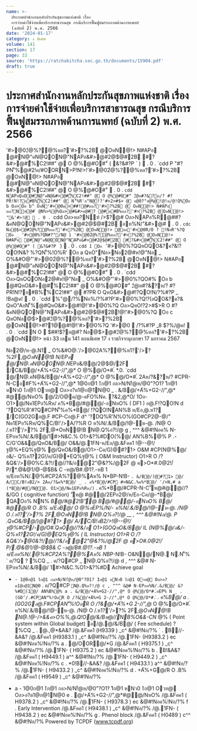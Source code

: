 ```yaml
---
name: >-
  ประกาศสำนักงานหลักประกันสุขภาพแห่งชาติ เรื่อง
  การจ่ายค่าใช้จ่ายเพื่อบริการสาธารณสุข กรณีบริการฟื้นฟูสมรรถภาพด้านการแพทย์
  (ฉบับที่ 2) พ.ศ. 2566
date: '2024-01-17'
category: ง พิเศษ
volume: 141
section: 17
page: 33
source: 'https://ratchakitcha.soc.go.th/documents/15904.pdf'
draft: true
---
```


# ประกาศสำนักงานหลักประกันสุขภาพแห่งชาติ เรื่อง การจ่ายค่าใช้จ่ายเพื่อบริการสาธารณสุข กรณีบริการฟื้นฟูสมรรถภาพด้านการแพทย์ (ฉบับที่ 2) พ.ศ. 2566

'#>@02ํ@%?@%หล?'#>?%2B @OหN@!> N#APอ @#N@"คN@QON@"NAPอ&#>@#2@$@#2B #?&#>@#ื้%C2!##" @ O @%@#O#"์ ( &?&#?P ` )  . 0 . `cdd P "#?PN'็%@#2!ค/#OORN>P!N!>!'#>@02ํ@%?@%หล?'#>?%2B @OหN@!> N#APอ @#N@"คN@QON@"NAPอ&#>@#2@$@#2B #?&#>@#ื้%C2!##" @ O @%@#O#"์  . 0 . `cdd NAPอQหO@#N@"คN@&#>@#ื้%C2!##" @ O @%@#O#"์ 2ํ@ห#?&?ห/? #?PR!N!?อ#B%ื้%C2!##" @ N'็%R'อ"N@!?'#>2>#$> @ อ@0?"อํ@%@!@!ค/@!Q%Oอ b Oล>Oอ b^ OหN'#>@0ค>##!@#หล?'#>?%2B @ OหN@!> N#APอ หล?Nฑ์@# ํ @N%>%@%Oล>@#&#>ห@#? @#อ#B%หล?'#>?%2B @OหN@!> 'ี&'#>!@  . 0 . `cdd Oล>หล?Nฑ์ />$?@# Oล>NAPอ%R@##?&คN@QON@"NAPอ&#>@#2@$@#2B อห%N/"&#>@#  . 0 . `cdc Nล@$>@#2ํ@%?@%หล?'#>?%2B @OหN@!> @ออ'#>@0R/O ? !NอR'%?Q Oอ _ '#>@0%?QN#?"/N@ ì '#>@02ํ@%?@%หล?'#>?%2B @OหN@!> N#APอ @#N@"คN@QON@"NAPอ&#>@#2@$@#2B #?&#>@#ื้%C2!##" @ O @%@#O#"์ ( &?&#?P ` )  . 0 . `cdd î Oอ ` '#>@0%?QQหOQO&?ค?&!?QO!N&? %?QN'็%!O%R' Oอ a QหO"Nล>Nอ2@#ห!@"Nล _ O%&#O@"'#>@02ํ@%?@%หล?'#>?%2B @OหN@!> N#APอ @#N@"คN@QON@"NAPอ&#>@#2@$@#2B #?&#>@#ื้%C2!##" @ O @%@#O#"์  . 0 . `cdd Oล>QหOQONอ2@#ห!@"Nล _ O%&#O@"'#>@0%?QO#% Oอ b @#QหO&#>@#ื้%C2!##" @ O @%@#O#"์ 2ํ@ห#?&?ห/? #?PR!N!?อ#B%ื้%C2!##" @ #?PR O QหO&#>@#!?QO!N/?%#?P _ !Bล@ค!  . 0 . `cdd %"@/?%Nอ%/?%#?P'#>@0%?Q!?(ลQO&?ค?& QหO"AอN'็%@#QหO&#>@#!@!'#>@0%?Q Oล>QหO!?2>#$>R O #?&คN@QON@"NAPอ&#>@#2@$@#2B!@!'#>@0%?Q Oอ c QหONล@$>@#2ํ@%?@%หล?'#>?%2B @OหN@!>#?1@@#!@!'#>@0%?Q '#>@0  /?%#?P _8 $?%/@ค!  . 0 . `cdd N O  $##!$?อ@#? Nล@$>@#2ํ@%?@%หล?'#>?%2B @OหN@!> หน้า 33 เลม 141 ตอนพิเศษ 17 ง ราชกิจจานุเบกษา 17 มกราคม 2567

Nอ2@/ห-@.N1 _ O%&#O@.'/>@02A%?@%ห1?'/>?%2F,@*OหN@!B N/EPอ @/N@.คN@QON@.N*EPอ&/B@/2@$@/2F /C&/B@/+A้%+G2-//",@* O @%@/O*#.์ *.0. `cdd @/N@.คN@&/B@/+A้%+G2-//",@* O @%@/O*#.์ 2Aห/?&?ห/? #CPR-N-Cอ#F%+A้%+G2-//",@* 1@0ก@1 1ิก@1 กล>N/N!้@ห/@0"?O1? 1ิก@1 หNว0 1ิก@1 Oวท@ Oล>อ?ต1@ก@1N@0 _ . &/B@/+A้%+G2-//",@* #@@/NหO% @/2/O@ค/@-คFO%Nค. ?&2,@*O/ 1Oอ- O1>@/Nค1EPอ%Rห/ ค%*B@/#@@/-อNหO% ( DF1 ) อ@.F!?QO!N d '?DQ%R'#?Q#CPN'็%ค%*B@/ !?QO!NAN%B ห/Eอ,@.ห1? /C(GO2Gอ@.F #CP-Cอ@.F d^ '?DQ%R'N%O%(GO#CP2@-@/" Nค1EPอ%Rห/Q%C/B!'/>A/?%R O ห%N/.&/B@/!@-ห-@. /N@ O /.ห1?'/>?% 2F,@*OหN@!B N@.Q%อ?!/@ g , ^^^ &@#!Nอค% N-EPอห%N/.&/B@/1#>N&C.% O1>&?%#DO(%@/ AN%B%@% P .-C/G'O&&@/QหO&/B@/ O&&/@.1FN-ห/Eอ/@.&Fคค1 !@--@!/ฐ@%*EQ%ฐ@% @/QหO&/B@/O1>-Cค/G)@#?1> O&M #CP(N@%@/อ&/- Q%ห1?2G!/ค/G)@*EQ%ฐ@% ( O&M Instructor) O1>R O /?&Q&'/>@0%C.&?!/@//?&/อ@2"@&?%/@2F @ ค>O*#.0@2!/์ P/*.@&@1/@-@$B& C -ห@/B#.@1?.-หB 1 ห/Eอห%N/.@%#CP2A%?@%Aห% N*BP-N!B- ` . &/B@/)@#?1> @/ A/C/B!อB2/> 2Aห/?&ค%*B@/ _ . ค%*B@/#CP #>N&C.%ค%*B@/ '/>N,# a (*B@/#@/N@@. O1>@/Nค1EPอ%Rห/) ` . ค%*B@/#CPR-N-C'ัห@#@@//?&/GO ( cognitive function) 'ัห@ #@@/2EPอ2@/ห/Eอ-Cค/@-*B@/ QAOอ% NN% *B@/#@2!B'ั@ *B@/#@@/-อNหO% *B@/ #@@/R O .B% ห/Eอ*B@/ O @%อEP%/N/- ห%N/.&/B@/!@-ห-@. /N@ O /.ห1?'/>?% 2F,@*OหN@!B N@.Q%อ?!/@ __ , ^^^ &@#!Nอ/@. P .QหO&/B@/)@#?1> @/ A/C/B!อB2/>!@--@!/ฐ@%#CP/-@/O*#.์QหO@//?&/อ O1>(GOQหO&/B@/ IL (N@%@/อ&/-Q%ห1?2G!/ค/G)@*EQ%ฐ@% ( IL Instructor) O1>R O /?&Q&'/>@0&?!/@//?&/อ @2"@&?%/@2F @ ค>O*#.0@2!/์ P/*.@&@1/@-@$B& C -ห@/B#.@1?.-หB 1 ห/Eอห%N/.@%#CP2A%?@%Aห% N*BP-N!B- O&N@/N@. N.N'็% ` ค/?Q ? %CQ _ . ค/?Q#CP _ N@.Q%อ?!/@ d , ^^^ &@# N-EPอห%N/.&/B@/ 1#>N&C.%O1>&?%#D Achieve goal

- ` - 1@0ก@1 1ิก@1 กล>N/N!้@ห/@0"?O1? 1ิก@1 หNว0 1ิก@1 Oวท@ Oล>อ?ต1@ก@1N@0 ` . ค/?Q#CP ` N@.Q%อ?!/@ c , ^^^ &@# N-EPอห%N/.&/B@/ &?%#D(1@/ AN%B%@% a . &/B@/+A้%+G2-//",@* O @%@/O*#.์อEP% N _ . (GO'่/.#CPAN'็%!OอR O /?&@/+A้%+G 2-//",@* O @%@/O*#.์ ` . ค%*B@/ a . (GO2Gอ@.F#CPAN'็%!OอR O /?&@/+A้%+G 2-//",@* O @%@/O*#.์ ห%N/.&/B@/!@-ห-@. /N@ O /.ห1?'/>?% 2F,@*OหN@!B N@.!@-/>&&ค>O%%,@.Q!O@/&/Bห@//NB%O&&-CN* @% ( Point system within Global budget) อ/@.@/&/B@/ ( Fee schedule) ? %CQ _ . @.,@*&A&? /@.&Fคค1 (H9339 ) _c^ &@#!Nอ/?% ` . B//-&A&? /@.&Fคค1 (H9383.1 ) _c^ &@#!Nอ/?% /@.1FN- (H9383.2 ) ec &@#!Nอค%!Nอ/?% a . @/OOR@/*G /@.&Fคค1 ( H9375.1 ) _c^ &@#!Nอ/?% /@.1FN- ( H9375.2 ) ec &@#!Nอค%!Nอ/?% b . B!&A&? /@.&Fคค1 ( H9449.1 ) a^^ &@#!Nอ/?% /@.1FN- ( H9449.2 ) _c^ &@#!Nอค%!Nอ/?% c . *0!B//-&A&? /@.&Fคค1 ( H9433.1 ) a^^ &@#!Nอ/?% /@.1FN- ( H9433.2 ) _c^ &@#!Nอค%!Nอ/?% d . +A้%+G@/R O .B% /@.&Fคค1 ( H9549 ) _c^ &@#!Nอ/?%

- a - 1@0ก@1 1ิก@1 กล>N/N!้@ห/@0"?O1? 1ิก@1 หNว0 1ิก@1 Oวท@ Oล>อ?ต1@ก@1N@0 e . @/+A้%+G2-//",@*#@@/NหO% /@.&Fคค1 ( H9378.2 ) _c^ &@#!Nอ/?% /@.1FN- ( H9378.3 ) ec &@#!Nอค%!Nอ/?% f . Early Intervention /@.&Fคค1 ( H9438.1 ) _c^ &@#!Nอ/?% /@.1FN- ( H9438.2 ) ec &@#!Nอค%!Nอ/?% g . Phenol block /@.&Fคค1 ( H0489 ) c^^ &@#!Nอ/?% Powered by TCPDF (www.tcpdf.org)
